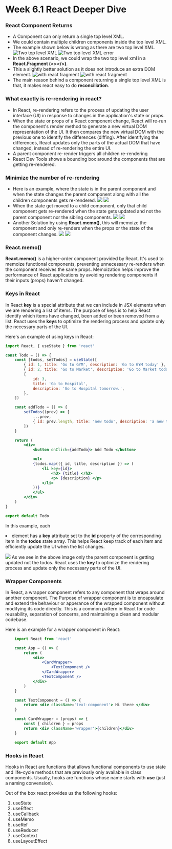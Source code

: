 # Week 6.1 React Deeper Dive

### React Component Returns
- A Component can only return a single top level XML.
- We could contain multiple children components inside the top level XML.
- The example shown below is wrong as there are two top level XML.
![Two top level XML](/week%206/week-6.1/images/two-top-level-xml.png)
![Two top level XML error](/week%206/week-6.1/images/two-top-level-xml-error.png)
- In the above scenario, we could wrap the two top level xml in a **React.Fragment (<></>)**.
- This a slightly better solution as it does not introduce an extra DOM element.
![with react fragment ](/week%206/week-6.1/images/top-level-frament-symbol.png)
![with react fragment](/week%206/week-6.1/images/top-level-react-fragment-component.png)
- The main reason behind a component returning a single top level XML is that, it makes react easy to do **reconciliation**.  

### What exactly is re-rendering in react?
- In React, re-rendering refers to the process of updating the user interface (UI) in response to changes in the application's state or props. 
- When the state or props of a React component change, React will re-run the component's render method to generate a new virtual DOM representation of the UI. It then compares the new virtual DOM with the previous one to identify the differences (diffing). After identifying the differences, React updates only the parts of the actual DOM that have changed, instead of re-rendering the entire UI.
- A parent component re-render triggers all children re-rendering
- React Dev Tools shows a bounding box around the components that are getting re-rendered.

### Minimize the number of re-rendering
- Here is an example, where the state is in the parent component and when the state changes the parent component along with all the children components gets re-rendered.
    ![](images/state-in-parent.png)
    ![](images/bounded-box-state-in-parent.png)
- When the state get moved to a child component, only that child component gets re-rendered when the state gets updated and not the parent component nor the sibling components.
    ![](images/state-moved-to-child-component.png)
    ![](images/bounded-box-state-moved-to-child-component.png)
- Another Solution by using **React.memo()**, this will memoize the component and only re-renders when the props or the state of the component changes.
    ![](images/state-inparent-component-using-memo-in-child-component.png)
    ![](images/bounded-box-state-inparent-component-using-memo-in-child-component.png)

### React.memo()
**React.memo()** is a higher-order component provided by React. It's used to memoize functional components, preventing unnecessary re-renders when the component receives the same props. Memoization helps improve the performance of React applications by avoiding rendering components if their inputs (props) haven't changed.

### Keys in React
In React **key** is a special attribute that we can include in JSX elements when we are rendering a list of items. The purpose of keys is to help React identify which items have changed, been added or been removed from a list. React uses the **keys** to optimize the rendering process and update only the necessary parts of the UI.

Here's an example of using keys in React:
``` jsx
import React, { useState } from 'react'

const Todo = () => {
    const [todos, setTodos] = useState([
		{ id: 1, title: 'Go to GYM', description: 'Go to GYM today' },
		{ id: 2, title: 'Go to Market', description: 'Go to Market today' },
		{
			id: 3,
			title: 'Go to Hospital',
			description: 'Go to Hospital tomorrow.',
		},
	])

	const addTodo = () => {
		setTodos((prev) => [
			...prev,
			{ id: prev.length, title: 'new todo', description: 'a new todo added' },
		])
	}

    return (
        <div>
			<button onClick={addTodo}> Add Todo </button>

			<ul>
            {todos.map(({ id, title, description }) => (
				<li key={id}>
					<h3> {title} </h3>
					<p> {description} </p>
				</li>
			))}
            </ul>
		</div>
    )
}

export default Todo
```
In this example, each **<li>** element has a **key** attribute set to the **id** property of the corresponding item in the **todos** state array. This helps React keep track of each item and efficiently update the UI when the list changes.

![](images/todo-app-add-todo.png)
As we see in the above image only the parent component is getting updated not the todos. React uses the **key** to optimize the rendering process and update only the necessary parts of the UI.

### Wrapper Components 
In React, a wrapper component refers to any component that wraps around another component. The Purpose of wrapper component is to encapsulate and extend the behaviour or apperance of the wrapped component without modifying its code directly. This is a common pattern in React for code reusability, separation of concerns, and maintaining a clean and modular codebase.

Here is an example for a wrapper component in React:
``` jsx
    import React from 'react'

    const App = () => {
        return (
            <div>
                <CardWrapper>
                    <TextComponent />
                </CardWrapper>
                <TextComponent />
            </div>
        )
    }

    const TextComponent = () => {
        return <div className='text-component'> Hi there </div>
    }

    const CardWrapper = (props) => {
        const { children } = props
        return <div className='wrapper'>{children}</div>
    }

    export default App
```
### Hooks in React
Hooks in React are functions that allows functional components to use state and life-cycle methods that are previously only available in class components. Usually, hooks are functions whose name starts with **use** (just a naming convension).

Out of the box react provides us the following hooks:
1. useState
2. useEffect
3. useCallback
4. useMemo
5. useRef
6. useReducer
7. useContext
8. useLayoutEffect